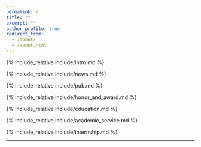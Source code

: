 ```yaml
---
permalink: /
title: ""
excerpt: ""
author_profile: true
redirect_from: 
  - /about/
  - /about.html
---
```

<span class='anchor' id='about-me'></span>
{% include_relative include/intro.md %}

<span class='anchor' id='news'></span>
{% include_relative include/news.md %}

<span class='anchor' id='publications'></span>
{% include_relative include/pub.md %}

<span class='anchor' id='honors-and-awards'></span>
{% include_relative include/honor_and_award.md %}

<span class='anchor' id='educations'></span>
{% include_relative include/education.md %}

<span class='anchor' id='academic-service'></span>
{% include_relative include/academic_service.md %}

<span class='anchor' id='internships'></span>
{% include_relative include/internship.md %}

---

[//]: # (<br/>)

[//]: # (<script type='text/javascript' id='clustrmaps' src='//cdn.clustrmaps.com/map_v2.js?cl=47698e&w=300&t=tt&d=VCJt2AwonW3bZTbdGYyDrvOqtn6gagjRHHZRUqZxDdU&ct=000000&co=ffffff&cmo=67d6ad&cmn=35e235'></script>)

[//]: # (<br/>)